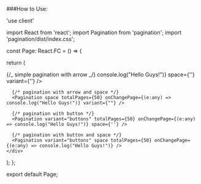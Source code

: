 ###How to Use:

'use client'

import React from 'react';
import Pagination from 'pagination';
import 'pagination/dist/index.css';

const Page: React.FC = () => {

return (

<div>
{/_ simple pagination with arrow _/}
<Pagination totalPages={50} onChangePage={(e:any) => console.log("Hello Guys!")} space={''} variant={''} />

      {/* pagination with arrow and space */}
      <Pagination space totalPages={50} onChangePage={(e:any) => console.log("Hello Guys!")} variant={""} />

      {/* pagination with button */}
      <Pagination variant="buttons" totalPages={50} onChangePage={(e:any) => console.log("Hello Guys!")} space={''} />

      {/* pagination with button and space */}
      <Pagination variant="buttons" space totalPages={50} onChangePage={(e:any) => console.log("Hello Guys!")} />
    </div>

);
};

export default Page;
